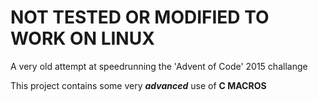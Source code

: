 # NOT TESTED OR MODIFIED TO WORK ON LINUX

A very old attempt at speedrunning the 'Advent of Code' 2015 challange

This project contains some very ***advanced*** use of **C MACROS**